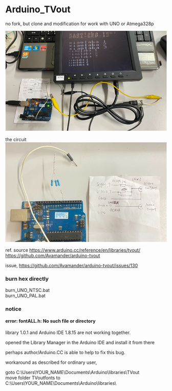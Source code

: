 # Arduino_TVout  
no fork, but clone and modification for work with UNO or Atmega328p  

![Arduino_TVout_xiaolaba.JPG](Arduino_TVout_xiaolaba.JPG)  

the circuit  
![Arduino_TVout_xiaolaba_circuit.JPG](Arduino_TVout_xiaolaba_circuit.JPG)  


ref. source
https://www.arduino.cc/reference/en/libraries/tvout/  
https://github.com/Avamander/arduino-tvout  

issue, https://github.com/Avamander/arduino-tvout/issues/130


### burn hex directly
burn_UNO_NTSC.bat  
burn_UNO_PAL.bat  


### notice

#### error: fontALL.h: No such file or directory

library 1.0.1 and Arduino IDE 1.8.15 are not working together.  

opened the Library Manager in the Arduino IDE and install it from there  

perhaps author/Arduino.CC is able to help to fix this bug.  

workaround as described for ordinary user,  

goto C:\Users\YOUR_NAME\Documents\Arduino\libraries\TVout  
move folder TVoutfonts to C:\Users\YOUR_NAME\Documents\Arduino\libraries\  
